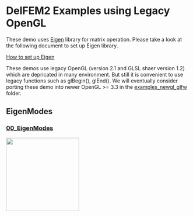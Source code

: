 # DelFEM2 Examples using Legacy OpenGL

These demo uses [Eigen](https://eigen.tuxfamily.org/index.php?title=Main_Page) library for matrix operation. 
Please take a look at the following document to set up Eigen library. 

[How to set up Eigen](../docs/setup_eigen.md)  

These demos use legacy OpenGL (version 2.1 and GLSL shaer version 1.2) which are depricated in many environment. 
But still it is convenient to use legacy functions such as glBegin(), glEnd(). 
We will eventually consider porting these demo into newer OpenGL >= 3.3 in the [examples_newgl_glfw](../examples_newgl_glfw) folder.


## EigenModes

### [00_EigenModes](00_EigenModes)
<img src="00_EigenModes/thumbnail.png" width=200px>


